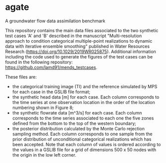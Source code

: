 # agate
A groundwater flow data assimilation benchmark

This repository contains the main data files associated to the two synthetic test cases 'A' and 'B' described in the manuscript "Multi-resolution approach to condition categorical multiple-point realizations to dynamic data with iterative ensemble smoothing" published in Water Resources Research (https://doi.org/10.1029/2019WR025875). Additional information including the code used to generate the figures of the test cases can be found in the following repository: https://github.com/lamd91/mends_testcases.

These files are:
- the categorical training image (TI) and the reference simulated by MPS for each case in the GSLIB file format;
- the synthetic head data [m] for each case. Each column corresponds to the time series at one observation location in the order of the
location numbering shown in Figure 8;
- the synthetic flowrate data [m^3/s] for each case. Each column corresponds to the time series associated to each one the five zones 
defined from the bottom to the top of the western boundary;
- the posterior distribution calculated by the Monte Carlo rejection sampling method. Each column corresponds to one sample from the prior 
distribution of unconditional categorical realizations which has been accepted. Note that each column of values is ordered according to 
the values in a GSLIB file for a grid of dimensions 500 x 50 nodes with the origin in the low left corner.
